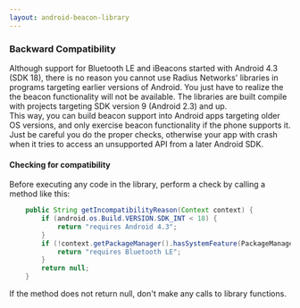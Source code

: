 ```yaml
---
layout: android-beacon-library
---
```


### Backward Compatibility

Although support for Bluetooth LE and iBeacons started with Android 4.3 (SDK 18), there is no reason you cannot use Radius Networks' libraries in programs targeting earlier
versions of Android.  You just have to realize the the beacon functionality will not be available.  The libraries are built compile with projects targeting SDK version 9 (Android 2.3) and up.  
This way, you can build beacon support into Android apps targeting older OS versions, and only exercise beacon functionality if the phone supports it.  Just be careful
you do the proper checks, otherwise your app with crash when it tries to access an unsupported API from a later Android SDK.

#### Checking for compatibility

Before executing any code in the library, perform a check by calling a method like this:

```java
  	public String getIncompatibilityReason(Context context) {
  		if (android.os.Build.VERSION.SDK_INT < 18) {
  			return "requires Android 4.3";
  		}
  		if (!context.getPackageManager().hasSystemFeature(PackageManager.FEATURE_BLUETOOTH_LE)) {
  			return "requires Bluetooth LE";
  		}
  		return null;
  	}
```
If the method does not return null, don't make any calls to library functions.

